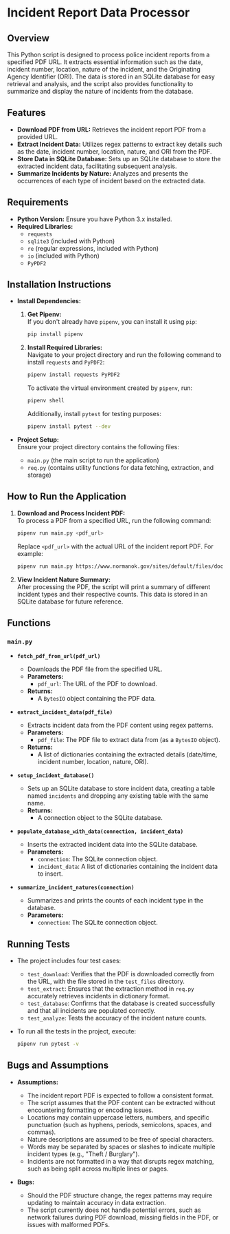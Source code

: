 # Incident Report Data Processor

## Overview

This Python script is designed to process police incident reports from a specified PDF URL. It extracts essential information such as the date, incident number, location, nature of the incident, and the Originating Agency Identifier (ORI). The data is stored in an SQLite database for easy retrieval and analysis, and the script also provides functionality to summarize and display the nature of incidents from the database.

## Features

- **Download PDF from URL:** Retrieves the incident report PDF from a provided URL.
- **Extract Incident Data:** Utilizes regex patterns to extract key details such as the date, incident number, location, nature, and ORI from the PDF.
- **Store Data in SQLite Database:** Sets up an SQLite database to store the extracted incident data, facilitating subsequent analysis.
- **Summarize Incidents by Nature:** Analyzes and presents the occurrences of each type of incident based on the extracted data.

## Requirements

- **Python Version:** Ensure you have Python 3.x installed.
- **Required Libraries:**  
  - `requests`  
  - `sqlite3` (included with Python)  
  - `re` (regular expressions, included with Python)  
  - `io` (included with Python)  
  - `PyPDF2`

## Installation Instructions

- **Install Dependencies:**
   1. **Get Pipenv:**  
      If you don't already have `pipenv`, you can install it using `pip`:
      ```bash
      pip install pipenv
      ```

   2. **Install Required Libraries:**  
      Navigate to your project directory and run the following command to install `requests` and `PyPDF2`:
      ```bash
      pipenv install requests PyPDF2
      ```

      To activate the virtual environment created by `pipenv`, run:
      ```bash
      pipenv shell
      ```

      Additionally, install `pytest` for testing purposes:
      ```bash
      pipenv install pytest --dev
      ```

- **Project Setup:** <br>
   Ensure your project directory contains the following files:
   - `main.py` (the main script to run the application)
   - `req.py` (contains utility functions for data fetching, extraction, and storage)

## How to Run the Application

1. **Download and Process Incident PDF:**  
   To process a PDF from a specified URL, run the following command:
   ```bash
   pipenv run main.py <pdf_url>
   ```
   Replace `<pdf_url>` with the actual URL of the incident report PDF. For example:
   ```bash
   pipenv run main.py https://www.normanok.gov/sites/default/files/documents/2024-08/2024-08-01_daily_incident_summary.pdf
   ```

2. **View Incident Nature Summary:**  
   After processing the PDF, the script will print a summary of different incident types and their respective counts. This data is stored in an SQLite database for future reference.

## Functions

### `main.py`

- **`fetch_pdf_from_url(pdf_url)`**  
  - Downloads the PDF file from the specified URL.
  - **Parameters:**  
    - `pdf_url`: The URL of the PDF to download.
  - **Returns:**  
    - A `BytesIO` object containing the PDF data.

- **`extract_incident_data(pdf_file)`**  
  - Extracts incident data from the PDF content using regex patterns.
  - **Parameters:**  
    - `pdf_file`: The PDF file to extract data from (as a `BytesIO` object).
  - **Returns:**  
    - A list of dictionaries containing the extracted details (date/time, incident number, location, nature, ORI).

- **`setup_incident_database()`**  
  - Sets up an SQLite database to store incident data, creating a table named `incidents` and dropping any existing table with the same name.
  - **Returns:**  
    - A connection object to the SQLite database.

- **`populate_database_with_data(connection, incident_data)`**  
  - Inserts the extracted incident data into the SQLite database.
  - **Parameters:**  
    - `connection`: The SQLite connection object.
    - `incident_data`: A list of dictionaries containing the incident data to insert.

- **`summarize_incident_natures(connection)`**  
  - Summarizes and prints the counts of each incident type in the database.
  - **Parameters:**  
    - `connection`: The SQLite connection object.

## Running Tests

- The project includes four test cases:  
    - `test_download`: Verifies that the PDF is downloaded correctly from the URL, with the file stored in the `test_files` directory.  
    - `test_extract`: Ensures that the extraction method in `req.py` accurately retrieves incidents in dictionary format.  
    - `test_database`: Confirms that the database is created successfully and that all incidents are populated correctly.  
    - `test_analyze`: Tests the accuracy of the incident nature counts.  

- To run all the tests in the project, execute:
   ```bash
   pipenv run pytest -v
   ```

## Bugs and Assumptions

- **Assumptions:**
  - The incident report PDF is expected to follow a consistent format.
  - The script assumes that the PDF content can be extracted without encountering formatting or encoding issues.
  - Locations may contain uppercase letters, numbers, and specific punctuation (such as hyphens, periods, semicolons, spaces, and commas).
  - Nature descriptions are assumed to be free of special characters.
  - Words may be separated by spaces or slashes to indicate multiple incident types (e.g., "Theft / Burglary").
  - Incidents are not formatted in a way that disrupts regex matching, such as being split across multiple lines or pages.

- **Bugs:**
  - Should the PDF structure change, the regex patterns may require updating to maintain accuracy in data extraction.
  - The script currently does not handle potential errors, such as network failures during PDF download, missing fields in the PDF, or issues with malformed PDFs.

